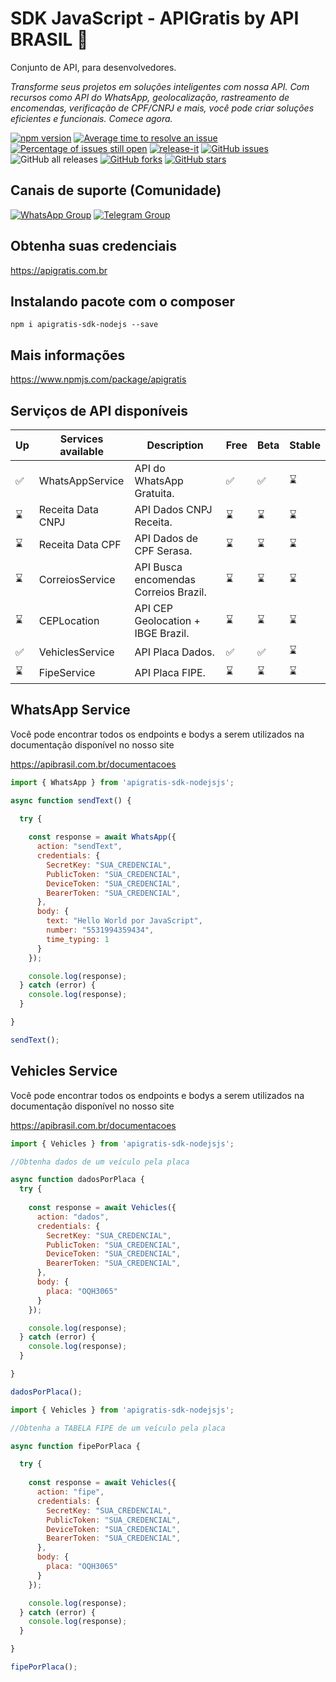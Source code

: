 # SDK JavaScript - APIGratis by API BRASIL 🚀

Conjunto de API, para desenvolvedores.

_Transforme seus projetos em soluções inteligentes com nossa API. Com recursos como  API do WhatsApp, geolocalização, rastreamento de encomendas, verificação de CPF/CNPJ e mais, você pode criar soluções eficientes e funcionais. Comece agora._

[![npm version](https://img.shields.io/npm/v/apigratis-sdk-nodejs.svg?color=green)](https://www.npmjs.com/package/apigratis-sdk-nodejs)
[![Average time to resolve an issue](https://isitmaintained.com/badge/resolution/APIBrasil/apigratis-sdk-nodejs.svg)](https://isitmaintained.com/project/APIBrasil/apigratis-sdk-node 'Average time to resolve an issue')
[![Percentage of issues still open](https://isitmaintained.com/badge/open/APIBrasil/apigratis-sdk-nodejs.svg)](https://isitmaintained.com/project/APIBrasil/apigratis-sdk-node  'Percentage of issues still open')
[![release-it](https://img.shields.io/badge/%F0%9F%93%A6%F0%9F%9A%80-release--it-e10079.svg)](https://github.com/release-it/release-it)
<a href="https://github.com/APIBrasil/apigratis-sdk-nodejs/issues" target="_blank"><img alt="GitHub issues" src="https://img.shields.io/github/issues/APIBrasil/apigratis-sdk-node"></a>
<img alt="GitHub all releases" src="https://img.shields.io/github/downloads/APIBrasil/apigratis-sdk-nodejs/total">
<a href="https://github.com/APIBrasil/apigratis-sdk-nodejs/network" target="_blank"><img alt="GitHub forks" src="https://img.shields.io/github/forks/APIBrasil/apigratis-sdk-node"></a>
<a href="https://github.com/APIBrasil/apigratis-sdk-nodejs/stargazers" target="_blank"><img alt="GitHub stars" src="https://img.shields.io/github/stars/APIBrasil/apigratis-sdk-node"></a>

## Canais de suporte (Comunidade)
[![WhatsApp Group](https://img.shields.io/badge/WhatsApp-Group-25D366?logo=whatsapp)](https://chat.whatsapp.com/KsxrUGIPWvUBYAjI1ogaGs)
[![Telegram Group](https://img.shields.io/badge/Telegram-Group-32AFED?logo=telegram)](https://t.me/apigratisoficial)

## Obtenha suas credenciais
https://apigratis.com.br

## Instalando pacote com o composer
```npm i apigratis-sdk-nodejs --save```

## Mais informações
https://www.npmjs.com/package/apigratis

## Serviços de API disponíveis

| Up  | Services available            | Description       | Free    | Beta        | Stable   |
------|-------------------------------|-------------------|---------| ------------------------- | ------------------------- |
| ✅ | WhatsAppService                | API do WhatsApp Gratuita.               |   ✅   | ✅                   | ⌛                   |
| ⌛ | Receita Data CNPJ              | API Dados CNPJ Receita.                 |   ⌛   | ⌛                   | ⌛                   |
| ⌛ | Receita Data CPF               | API Dados de CPF Serasa.                |   ⌛   | ⌛                   | ⌛                   |
| ⌛ | CorreiosService                | API Busca encomendas Correios Brazil.   |   ⌛   | ⌛                   | ⌛                   |
| ⌛ | CEPLocation                    | API CEP Geolocation + IBGE Brazil.      |   ⌛   | ⌛                   | ⌛                   |
| ✅ | VehiclesService                | API Placa Dados.                        |   ✅   | ✅                   | ⌛                   |
| ⌛ | FipeService                    | API Placa FIPE.                         |   ⌛   | ⌛                   | ⌛                   |


## WhatsApp Service

Você pode encontrar todos os endpoints e bodys a serem utilizados na documentação disponível no nosso site

https://apibrasil.com.br/documentacoes

```javascript
import { WhatsApp } from 'apigratis-sdk-nodejsjs';

async function sendText() {

  try {
    
    const response = await WhatsApp({
      action: "sendText",
      credentials: {
        SecretKey: "SUA_CREDENCIAL",
        PublicToken: "SUA_CREDENCIAL",
        DeviceToken: "SUA_CREDENCIAL",
        BearerToken: "SUA_CREDENCIAL",
      },
      body: {
        text: "Hello World por JavaScript",
        number: "5531994359434",
        time_typing: 1
      }
    });

    console.log(response);
  } catch (error) {
    console.log(response);
  }

}

sendText();

```
## Vehicles Service

Você pode encontrar todos os endpoints e bodys a serem utilizados na documentação disponível no nosso site

https://apibrasil.com.br/documentacoes

```javascript
import { Vehicles } from 'apigratis-sdk-nodejsjs';

//Obtenha dados de um veículo pela placa 

async function dadosPorPlaca {
  try {
    
    const response = await Vehicles({
      action: "dados",
      credentials: {
        SecretKey: "SUA_CREDENCIAL",
        PublicToken: "SUA_CREDENCIAL",
        DeviceToken: "SUA_CREDENCIAL",
        BearerToken: "SUA_CREDENCIAL",
      },
      body: {
        placa: "OQH3065"
      }
    });

    console.log(response);
  } catch (error) {
    console.log(response);
  }

}

dadosPorPlaca();
```

```javascript
import { Vehicles } from 'apigratis-sdk-nodejsjs';

//Obtenha a TABELA FIPE de um veículo pela placa 

async function fipePorPlaca {

  try {
    
    const response = await Vehicles({
      action: "fipe",
      credentials: {
        SecretKey: "SUA_CREDENCIAL",
        PublicToken: "SUA_CREDENCIAL",
        DeviceToken: "SUA_CREDENCIAL",
        BearerToken: "SUA_CREDENCIAL",
      },
      body: {
        placa: "OQH3065"
      }
    });

    console.log(response);
  } catch (error) {
    console.log(response);
  }

}

fipePorPlaca();
```